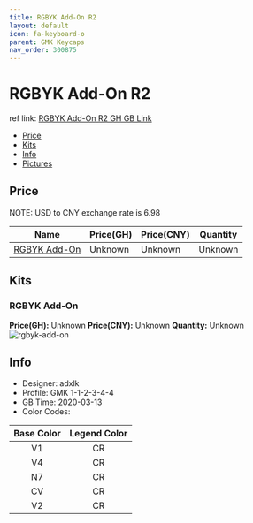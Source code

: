```yaml
---
title: RGBYK Add-On R2 
layout: default
icon: fa-keyboard-o
parent: GMK Keycaps
nav_order: 300875
---
```


# RGBYK Add-On R2 

ref link: [RGBYK Add-On R2 GH GB Link]()  
* [Price](#price)  
* [Kits](#kits)  
* [Info](#info)  
* [Pictures](#pictures)  


## Price  

NOTE: USD to CNY exchange rate is 6.98

| Name          | Price(GH)    |  Price(CNY) | Quantity |
| ------------- | ------------ |  ---------- | -------- |
|[RGBYK Add-On](#rgbyk-add-on)|Unknown|Unknown|Unknown|


## Kits  
### RGBYK Add-On  
**Price(GH):** Unknown    **Price(CNY):** Unknown    **Quantity:** Unknown  
<img src="{{ 'assets/images/gmk-keycaps/rgbykadd-onr2/kits_pics/rgbyk-add-on.jpg' | relative_url }}" alt="rgbyk-add-on" class="image featured">


## Info  
* Designer: adxlk  
* Profile: GMK 1-1-2-3-4-4  
* GB Time: 2020-03-13  
* Color Codes:  

|Base Color     | Legend Color
| :-------------: | :------------:
|V1|CR
|V4|CR
|N7|CR
|CV|CR
|V2|CR
